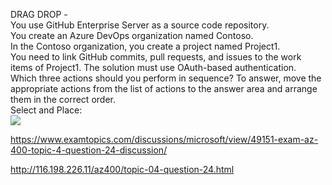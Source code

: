 DRAG DROP -<br/>You use GitHub Enterprise Server as a source code repository.<br/>You create an Azure DevOps organization named Contoso.<br/>In the Contoso organization, you create a project named Project1.<br/>You need to link GitHub commits, pull requests, and issues to the work items of Project1. The solution must use OAuth-based authentication.<br/>Which three actions should you perform in sequence? To answer, move the appropriate actions from the list of actions to the answer area and arrange them in the correct order.<br/>Select and Place:<br/><img src="https://www.examtopics.com/assets/media/exam-media/04257/0015900001.png" class="in-exam-image"/><br/><p><a href="https://www.examtopics.com/discussions/microsoft/view/49151-exam-az-400-topic-4-question-24-discussion/">https://www.examtopics.com/discussions/microsoft/view/49151-exam-az-400-topic-4-question-24-discussion/</a></p><p><a href="http://116.198.226.11/az400/topic-04-question-24.html">http://116.198.226.11/az400/topic-04-question-24.html</a></p><script src="https://giscus.app/client.js"                    data-repo="azsamples/az204"                    data-repo-id="R_kgDOMRXzDQ"                    data-category="General"                    data-category-id="DIC_kwDOMRXzDc4Cgi27"                    data-mapping="pathname"                    data-strict="0"                    data-reactions-enabled="0"                    data-emit-metadata="0"                    data-input-position="bottom"                    data-theme="preferred_color_scheme"                    data-lang="en"                    crossorigin="anonymous"                    async>                    </script>